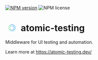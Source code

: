 [![NPM version](https://img.shields.io/npm/v/@atomic-testing/core.svg?style=flat)](https://www.npmjs.com/package/@atomic-testing/core) ![NPM license](https://img.shields.io/npm/l/@atomic-testing/core.svg?style=flat)

# <img src="./docs/static/img/logo.svg" width="22" height="22" hspace="10" /> atomic-testing

Middleware for UI testing and automation.

Learn more at https://atomic-testing.dev/
